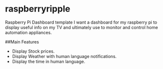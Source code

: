 # raspberryripple
Raspberry Pi Dashboard template
I want a dashboard for my raspberry pi to display useful info on my TV and ultimately use to monitor and control home automation appliances.

##Main Features
* Display Stock prices.
* Display Weather with human language notifications.
* Display the time in human language.
